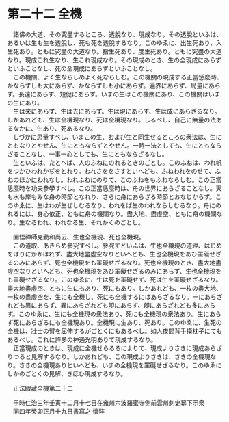 # 第二十二 全機
　諸佛の大道、その究盡するところ、透脫なり、現成なり。その透脫といふは、あるいは生も生を透脫し、死も死を透脫するなり。このゆゑに、出生死あり、入生死あり。ともに究盡の大道なり。捨生死あり、度生死あり。ともに究盡の大道なり。現成これ生なり、生これ現成なり。その現成のとき、生の全現成にあらずといふことなし、死の全現成にあらずといふことなし。  
　この機關、よく生ならしめよく死ならしむ。この機關の現成する正當恁麼時、かならずしも大にあらず、かならずしも小にあらず。遍界にあらず、局量にあらず。長遠にあらず、短促にあらず。いまの生はこの機關にあり、この機關はいまの生にあり。  
　生は來にあらず、生は去にあらず。生は現にあらず、生は成にあらざるなり。しかあれども、生は全機現なり、死は全機現なり。しるべし、自己に無量の法あるなかに、生あり、死あるなり。  
　しづかに思量すべし、いまこの生、および生と同生せるところの衆法は、生にともなりとやせん、生にともならずとやせん。一時一法としても、生にともならざることなし、一事一心としても、生にともならざるなし。  
　生といふは、たとへば、人のふねにのれるときのごとし。このふねは、われ帆をつかひわれかぢをとれり。われさををさすといへども、ふねわれをのせて、ふねのほかにわれなし。われふねにのりて、このふねをもふねならしむ。この正當恁麼時を功夫參學すべし。この正當恁麼時は、舟の世界にあらざることなし。天も水も岸もみな舟の時節となれり、さらに舟にあらざる時節とおなじからず。このゆゑに、生はわが生ぜしむるなり、われをば生のわれならしむるなり。舟にのれるには、身心依正、ともに舟の機關なり。盡大地、盡虛空、ともに舟の機關なり。生なるわれ、われなる生、それかくのごとし。  
  
　圜悟禪師克勤和尚云、生也全機現、死也全機現。  
　この道取、あきらめ參究すべし。參究すといふは、生也全機現の道理、はじめをはりにかかはれず、盡大地盡虛空なりといへども、生也全機現をあひ罣礙せざるのみにあらず、死也全機現をも罣礙せざるなり。死也全機現のとき、盡大地盡虛空なりといへども、死也全機現をあひ罣礙せざるのみにあらず、生也全機現をも罣礙せざるなり。このゆゑに、生は死を罣礙せず、死は生を罣礙せざるなり。盡大地盡虛空、ともに生にもあり、死にもあり。しかあれども、一枚の盡大地、一枚の盡虛空を、生にも全機し、死にも全機するにはあらざるなり。一にあらざれども異にあらず、異にあらざれども卽にあらず、卽にあらざれども多にあらず。このゆゑに、生にも全機現の衆法あり、死にも全機現の衆法あり。生にあらず死にあらざるにも全機現あり。全機現に生あり、死あり。このゆゑに、生死の全機は、壯士の臂を屈伸するがごとくにもあるべし。如人夜間背手摸枕子にてもあるべし。これに許多の神通光明ありて現成するなり。  
　正當現成のときは、現成に全機せらるるによりて、現成よりさきに現成あらざりつると見解するなり。しかあれども、この現成よりさきは、さきの全機現なり。さきの全機現ありといへども、いまの全機現を罣礙せざるなり。このゆゑにしかのごとくの見解、きほひ現成するなり。  
  
　正法眼藏全機第二十二  
  
　于時仁治三年壬寅十二月十七日在雍州六波羅蜜寺側前雲州刺史幕下示衆  
　同四年癸卯正月十九日書寫之 懷弉